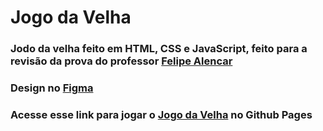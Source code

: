 # Jogo da Velha

### Jodo da velha feito em HTML, CSS e JavaScript, feito para a revisão da prova do professor [Felipe Alencar](https://github.com/felipealencar)

### Design no [Figma](https://www.figma.com/file/9Ky1fkDZBrpxWCZ9QOUtrZ/Tic-Tac-Toe?node-id=0%3A1)
### Acesse esse link para jogar o [Jogo da Velha](https://guilherme-gjv.github.io/jogo-da-forca/) no Github Pages
